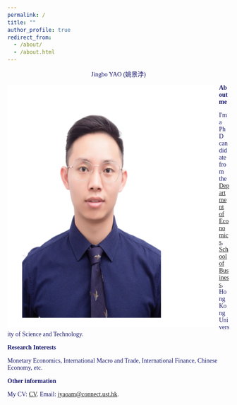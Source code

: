```yaml
---
permalink: /
title: ""
author_profile: true
redirect_from: 
  - /about/
  - /about.html
---
```


<center><font face="黑体" color=#191970>Jingbo YAO (姚景浡)</center>





<p>    
<img  align="left" src="/images/jingbowide.png" width=480 height=550  />
</p>



**About me**

I'm a PhD candidate from the [Department of Economics](https://econ.hkust.edu.hk/homepage), [School of Business](https://bm.hkust.edu.hk/), Hong Kong University of Science and Technology. 

**Research Interests**

Monetary Economics, International Macro and Trade, International Finance, Chinese Economy, etc.

**Other information**

My CV: [CV](https://www.dropbox.com/scl/fi/4fkebc98c7168xb4g5mpn/CV_Jingbo.pdf?rlkey=cbj5ylgbpilot96zgivdpfx28&st=g7yoc7s8&dl=0). Email: jyaoam@connect.ust.hk.





   
















